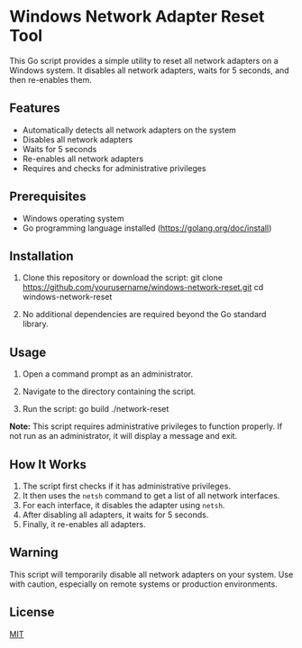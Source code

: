 # Windows Network Adapter Reset Tool

This Go script provides a simple utility to reset all network adapters on a Windows system. It disables all network adapters, waits for 5 seconds, and then re-enables them.

## Features

- Automatically detects all network adapters on the system
- Disables all network adapters
- Waits for 5 seconds
- Re-enables all network adapters
- Requires and checks for administrative privileges

## Prerequisites

- Windows operating system
- Go programming language installed (https://golang.org/doc/install)

## Installation

1. Clone this repository or download the script:
git clone https://github.com/yourusername/windows-network-reset.git
cd windows-network-reset

2. No additional dependencies are required beyond the Go standard library.

## Usage

1. Open a command prompt as an administrator.

2. Navigate to the directory containing the script.

3. Run the script:
go build
./network-reset

**Note:** This script requires administrative privileges to function properly. If not run as an administrator, it will display a message and exit.

## How It Works

1. The script first checks if it has administrative privileges.
2. It then uses the `netsh` command to get a list of all network interfaces.
3. For each interface, it disables the adapter using `netsh`.
4. After disabling all adapters, it waits for 5 seconds.
5. Finally, it re-enables all adapters.

## Warning

This script will temporarily disable all network adapters on your system. Use with caution, especially on remote systems or production environments.

## License

[MIT](https://choosealicense.com/licenses/mit/)
